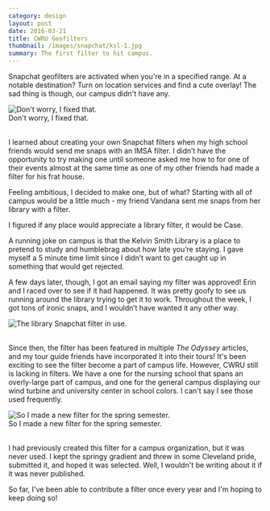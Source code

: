 ```yaml
---
category: design
layout: post
date: 2016-03-21
title: CWRU Geofilters
thumbnail: /images/snapchat/ksl-1.jpg
summary: The first filter to hit campus.
---
```

Snapchat geofilters are activated when you're in a specified range. At a notable destination? Turn on location services and find a cute overlay! The sad thing is though, our campus didn't have any. 

<div class = "post-image">
<image alt ="Don't worry, I fixed that." src= "/images/snapchat/ksl-2.jpg"/> <br/>
Don't worry, I fixed that.
</div>
<br/>

I learned about creating your own Snapchat filters when my high school friends would send me snaps with an IMSA filter. I didn’t have the opportunity to try making one until someone asked me how to for one of their events almost at the same time as one of my other friends had made a filter for his frat house.

Feeling ambitious, I decided to make one, but of what? Starting with all of campus would be a little much -  my friend Vandana sent me snaps from her library with a filter. 

I figured if any place would appreciate a library filter, it would be Case.

A running joke on campus is that the Kelvin Smith Library is a place to pretend to study and humblebrag about how late you’re staying. I gave myself a 5 minute time limit since I didn’t want to get caught up in something that would get rejected.

A few days later, though, I got an email saying my filter was approved! Erin and I raced over to see if it had happened. It was pretty goofy to see us running around the library trying to get it to work. Throughout the week, I got tons of ironic snaps, and I wouldn’t have wanted it any other way.


<div class = "post-image">
<image alt ="The library Snapchat filter in use." src= "/images/snapchat/ksl-3.png"/> <br/>
</div>
<br/>

Since then, the filter has been featured in multiple <em> The Odyssey </em> articles, and my tour guide friends have incorporated it into their tours! It's been exciting to see the filter become a part of campus life. However, CWRU still is lacking in filters. We have a one for the nursing school that spans an overly-large part of campus, and one for the general campus displaying our wind turbine and university center in school colors. I can't say I see those used frequently.

<div class = "post-image">
<image alt ="So I made a new filter for the spring semester." src= "/images/snapchat/campus-1.jpg"/> <br/>
So I made a new filter for the spring semester.
</div>
<br/>

I had previously created this filter for a campus organization, but it was never used. I kept the springy gradient and threw in some Cleveland pride, submitted it, and hoped it was selected. Well, I wouldn't be writing about it if it was never published. 

So far, I've been able to contribute a filter once every year and I'm hoping to keep doing so!


